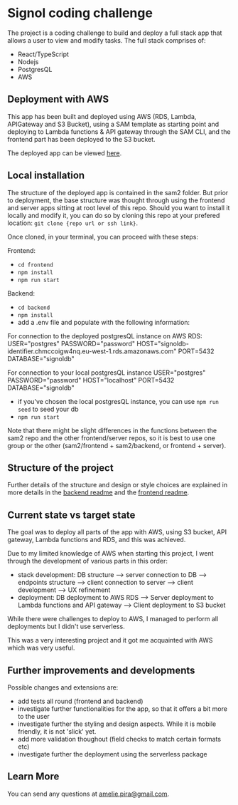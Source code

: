 # Signol coding challenge

The project is a coding challenge to build and deploy a full stack app that allows a user to view and modify tasks.
The full stack comprises of:

- React/TypeScript
- Nodejs
- PostgresQL
- AWS

## Deployment with AWS

This app has been built and deployed using AWS (RDS, Lambda, APIGateway and S3 Bucket), using a SAM template as starting point and deploying to Lambda functions & API gateway through the SAM CLI, and the frontend part has been deployed to the S3 bucket.

The deployed app can be viewed [here](http://sam2-websitebucket-fjrjfopk9wed.s3-website-eu-west-1.amazonaws.com/).

## Local installation

The structure of the deployed app is contained in the sam2 folder. But prior to deployment, the base structure was thought through using the frontend and server apps sitting at root level of this repo. Should you want to install it locally and modify it, you can do so by cloning this repo at your prefered location: `git clone {repo url or ssh link}`.

Once cloned, in your terminal, you can proceed with these steps:

Frontend:

- `cd frontend`
- `npm install`
- `npm run start`

Backend:

- `cd backend`
- `npm install`
- add a .env file and populate with the following information:

For connection to the deployed postgresQL instance on AWS RDS:
USER="postgres"
PASSWORD="password"
HOST="signoldb-identifier.chmccoigw4nq.eu-west-1.rds.amazonaws.com"
PORT=5432
DATABASE="signoldb"

For connection to your local postgresQL instance
USER="postgres"
PASSWORD="password"
HOST="localhost"
PORT=5432
DATABASE="signoldb"

- if you've chosen the local postgresQL instance, you can use `npm run seed` to seed your db
- `npm run start`

Note that there might be slight differences in the functions between the sam2 repo and the other frontend/server repos, so it is best to use one group or the other (sam2/frontend + sam2/backend, or frontend + server).

## Structure of the project

Further details of the structure and design or style choices are explained in more details in the [backend readme](./sam2//backend/readme) and the [frontend readme](./sam2/frontend/readme).

## Current state vs target state

The goal was to deploy all parts of the app with AWS, using S3 bucket, API gateway, Lambda functions and RDS, and this was achieved.

Due to my limited knowledge of AWS when starting this project, I went through the development of various parts in this order:

- stack development: DB structure --> server connection to DB --> endpoints structure --> client connection to server --> client development --> UX refinement
- deployment: DB deployment to AWS RDS --> Server deployment to Lambda functions and API gateway --> Client deployment to S3 bucket

While there were challenges to deploy to AWS, I managed to perform all deployments but I didn't use serverless.

This was a very interesting project and it got me acquainted with AWS which was very useful.

## Further improvements and developments

Possible changes and extensions are:

- add tests all round (frontend and backend)
- investigate further functionalities for the app, so that it offers a bit more to the user
- investigate further the styling and design aspects. While it is mobile friendly, it is not 'slick' yet.
- add more validation thoughout (field checks to match certain formats etc)
- investigate further the deployment using the serverless package

## Learn More

You can send any questions at amelie.pira@gmail.com.

